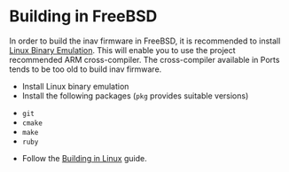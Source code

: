 # Building in FreeBSD

In order to build the inav firmware in FreeBSD, it is recommended to install [Linux Binary Emulation](https://www.freebsd.org/doc/handbook/linuxemu.html). This will enable you to use the project recommended ARM cross-compiler. The cross-compiler available in Ports tends to be too old to build inav firmware.

* Install Linux binary emulation
* Install the following packages (`pkg` provides suitable versions)
 - `git`
 - `cmake`
 - `make`
 - `ruby`

* Follow the [Building in Linux](Building%20in%20Linux.md) guide.
